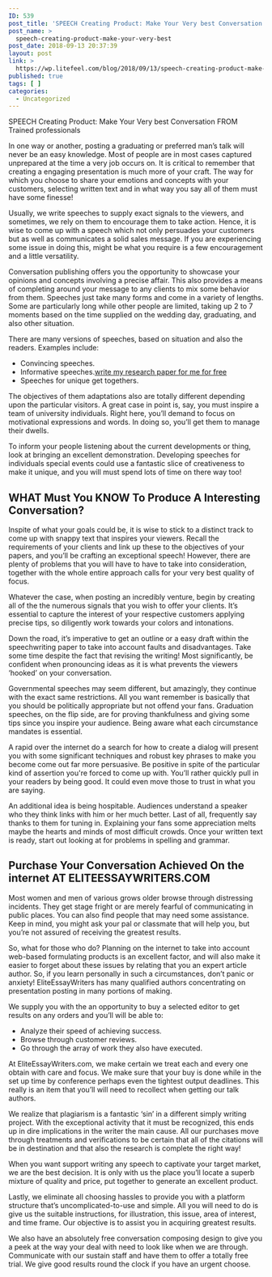 ```yaml
---
ID: 539
post_title: 'SPEECH Creating Product: Make Your Very best Conversation FROM Trained professionals'
post_name: >
  speech-creating-product-make-your-very-best
post_date: 2018-09-13 20:37:39
layout: post
link: >
  https://wp.litefeel.com/blog/2018/09/13/speech-creating-product-make-your-very-best/
published: true
tags: [ ]
categories:
  - Uncategorized
---
```

SPEECH Creating Product: Make Your Very best Conversation FROM Trained professionals<p>In one way or another, posting a graduating or preferred man’s talk will never be an easy knowledge. Most of people are in most cases captured unprepared at the time a very job occurs on. It is critical to remember that creating a engaging presentation is much more of your craft. The way for which you choose to share your emotions and concepts with your customers, selecting written text and in what way you say all of them must have some finesse!</p><p>Usually, we write speeches to supply exact signals to the viewers, and sometimes, we rely on them to encourage them to take action. Hence, it is wise to come up with a speech which not only persuades your customers but as well as communicates a solid sales message. If you are experiencing some issue in doing this, might be what you require is a few encouragement and a little versatility.<!--more--></p><p>Conversation publishing offers you the opportunity to showcase your opinions and concepts involving a precise affair. This also provides a means of completing around your message to any clients to mix some behavior from them. Speeches just take many forms and come in a variety of lengths. Some are particularly long while other people are limited, taking up 2 to 7 moments based on the time supplied on the wedding day, graduating, and also other situation.</p><p>There are many versions of speeches, based on situation and also the readers. Examples include:</p><ul><li>Convincing speeches.</li><li>Informative speeches.<a href="https://essaywritingservicehelp.co.uk/uk-creative-writing/">write my research paper for me for free</a></li><li>Speeches for unique get togethers.</li></ul><p>The objectives of them adaptations also are totally different depending upon the particular visitors. A great case in point is, say, you must inspire a team of university individuals. Right here, you’ll demand to focus on motivational expressions and words. In doing so, you’ll get them to manage their dwells.</p><p>To inform your people listening about the current developments or thing, look at bringing an excellent demonstration. Developing speeches for individuals special events could use a fantastic slice of creativeness to make it unique, and you will must spend lots of time on there way too!</p><h2>WHAT Must You KNOW To Produce A Interesting Conversation?</h2><p>Inspite of what your goals could be, it is wise to stick to a distinct track to come up with snappy text that inspires your viewers. Recall the requirements of your clients and link up these to the objectives of your papers, and you’ll be crafting an exceptional speech! However, there are plenty of problems that you will have to have to take into consideration, together with the whole entire approach calls for your very best quality of focus.</p><p>Whatever the case, when posting an incredibly venture, begin by creating all of the the numerous signals that you wish to offer your clients. It’s essential to capture the interest of your respective customers applying precise tips, so diligently work towards your colors and intonations.</p><p>Down the road, it’s imperative to get an outline or a easy draft within the speechwriting paper to take into account faults and disadvantages. Take some time despite the fact that revising the writing! Most significantly, be confident when pronouncing ideas as it is what prevents the viewers ‘hooked’ on your conversation.</p><p>Governmental speeches may seem different, but amazingly, they continue with the exact same restrictions. All you want remember is basically that you should be politically appropriate but not offend your fans. Graduation speeches, on the flip side, are for proving thankfulness and giving some tips since you inspire your audience. Being aware what each circumstance mandates is essential.</p><p>A rapid over the internet do a search for how to create a dialog will present you with some significant techniques and robust key phrases to make you become come out far more persuasive. Be positive in spite of the particular kind of assertion you're forced to come up with. You’ll rather quickly pull in your readers by being good. It could even move those to trust in what you are saying.</p><p>An additional idea is being hospitable. Audiences understand a speaker who they think links with him or her much better. Last of all, frequently say thanks to them for tuning in. Explaining your fans some appreciation melts maybe the hearts and minds of most difficult crowds. Once your written text is ready, start out looking at for problems in spelling and grammar.</p><h2>Purchase Your Conversation Achieved On the internet AT ELITEESSAYWRITERS.COM</h2><p>Most women and men of various grows older browse through distressing incidents. They get stage fright or are merely fearful of communicating in public places. You can also find people that may need some assistance. Keep in mind, you might ask your pal or classmate that will help you, but you’re not assured of receiving the greatest results.</p><p>So, what for those who do? Planning on the internet to take into account web-based formulating products is an excellent factor, and will also make it easier to forget about these issues by relating that you an expert article author. So, if you learn personally in such a circumstances, don’t panic or anxiety! EliteEssayWriters has many qualified authors concentrating on presentation posting in many portions of making.</p><p>We supply you with the an opportunity to buy a selected editor to get results on any orders and you’ll will be able to:</p><ul><li>Analyze their speed of achieving success.</li><li>Browse through customer reviews.</li><li>Go through the array of work they also have executed.</li></ul><p>At EliteEssayWriters.com, we make certain we treat each and every one obtain with care and focus. We make sure that your buy is done while in the set up time by conference perhaps even the tightest output deadlines. This really is an item that you’ll will need to recollect when getting our talk authors.</p><p>We realize that plagiarism is a fantastic ‘sin’ in a different simply writing project. With the exceptional activity that it must be recognized, this ends up in dire implications in the writer the main cause. All our purchases move through treatments and verifications to be certain that all of the citations will be in destination and that also the research is complete the right way!</p><p>When you want support writing any speech to captivate your target market, we are the best decision. It is only with us the place you’ll locate a superb mixture of quality and price, put together to generate an excellent product.</p><p>Lastly, we eliminate all choosing hassles to provide you with a platform structure that’s uncomplicated-to-use and simple. All you will need to do is give us the suitable instructions, for illustration, this issue, area of interest, and time frame. Our objective is to assist you in acquiring greatest results.</p><p>We also have an absolutely free conversation composing design to give you a peek at the way your deal with need to look like when we are through. Communicate with our sustain staff and have them to offer a totally free trial. We give good results round the clock if you have an urgent choose.</p>